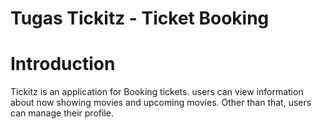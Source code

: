 # Tugas Tickitz - Ticket Booking
# Introduction
Tickitz is an application for Booking tickets. users can view information about now showing movies and upcoming movies. Other than that, users can manage their profile.
